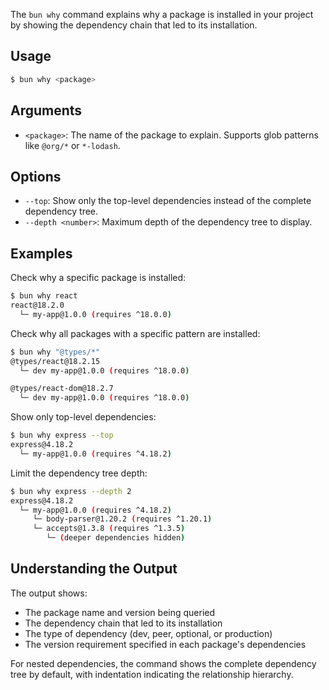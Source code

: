 The `bun why` command explains why a package is installed in your project by showing the dependency chain that led to its installation.

## Usage

```bash
$ bun why <package>
```

## Arguments

- `<package>`: The name of the package to explain. Supports glob patterns like `@org/*` or `*-lodash`.

## Options

- `--top`: Show only the top-level dependencies instead of the complete dependency tree.
- `--depth <number>`: Maximum depth of the dependency tree to display.

## Examples

Check why a specific package is installed:

```bash
$ bun why react
react@18.2.0
  └─ my-app@1.0.0 (requires ^18.0.0)
```

Check why all packages with a specific pattern are installed:

```bash
$ bun why "@types/*"
@types/react@18.2.15
  └─ dev my-app@1.0.0 (requires ^18.0.0)

@types/react-dom@18.2.7
  └─ dev my-app@1.0.0 (requires ^18.0.0)
```

Show only top-level dependencies:

```bash
$ bun why express --top
express@4.18.2
  └─ my-app@1.0.0 (requires ^4.18.2)
```

Limit the dependency tree depth:

```bash
$ bun why express --depth 2
express@4.18.2
  └─ my-app@1.0.0 (requires ^4.18.2)
     └─ body-parser@1.20.2 (requires ^1.20.1)
     └─ accepts@1.3.8 (requires ^1.3.5)
        └─ (deeper dependencies hidden)
```

## Understanding the Output

The output shows:

- The package name and version being queried
- The dependency chain that led to its installation
- The type of dependency (dev, peer, optional, or production)
- The version requirement specified in each package's dependencies

For nested dependencies, the command shows the complete dependency tree by default, with indentation indicating the relationship hierarchy.
